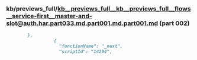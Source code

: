 ### kb/previews_full/kb__previews_full__kb__previews_full__flows__service-first__master-and-slot@auth.har.part033.md.part001.md.part001.md (part 002)

```md
        },
                  {
                    "functionName": "_next",
                    "scriptId": "14294",
          
```

```

